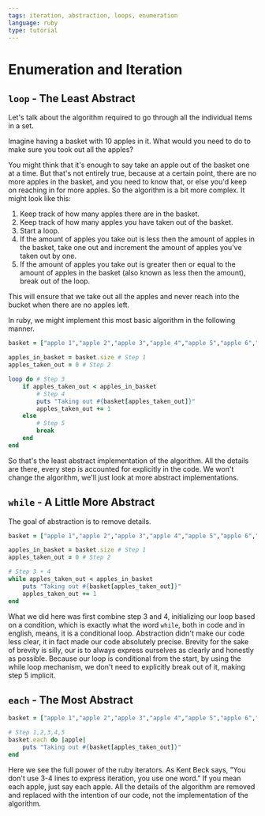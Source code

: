 ```yaml
---
tags: iteration, abstraction, loops, enumeration
language: ruby
type: tutorial
---
```


# Enumeration and Iteration

## `loop` - The Least Abstract

Let's talk about the algorithm required to go through all the individual items in a set.

Imagine having a basket with 10 apples in it. What would you need to do to make sure you took out all the apples?

You might think that it's enough to say take an apple out of the basket one at a time. But that's not entirely true, because at a certain point, there are no more apples in the basket, and you need to know that, or else you'd keep on reaching in for more apples. So the algorithm is a bit more complex. It might look like this:

1. Keep track of how many apples there are in the basket.
2. Keep track of how many apples you have taken out of the basket.
3. Start a loop.
4. If the amount of apples you take out is less then the amount of apples in the basket, take one out and increment the amount of apples you've taken out by one.
5. If the amount of apples you take out is greater then or equal to the amount of apples in the basket (also known as less then the amount), break out of the loop.

This will ensure that we take out all the apples and never reach into the bucket when there are no apples left.

In ruby, we might implement this most basic algorithm in the following manner.

```ruby
basket = ["apple 1","apple 2","apple 3","apple 4","apple 5","apple 6","apple 7","apple 8","apple 9","apple 10"]

apples_in_basket = basket.size # Step 1
apples_taken_out = 0 # Step 2

loop do # Step 3
    if apples_taken_out < apples_in_basket 
        # Step 4
        puts "Taking out #{basket[apples_taken_out]}"
        apples_taken_out += 1
    else
        # Step 5
        break
    end
end
```

So that's the least abstract implementation of the algorithm. All the details are there, every step is accounted for explicitly in the code. We won't change the algorithm, we'll just look at more abstract implementations.

## `while` - A Little More Abstract

The goal of abstraction is to remove details.

```ruby
basket = ["apple 1","apple 2","apple 3","apple 4","apple 5","apple 6","apple 7","apple 8","apple 9","apple 10"]

apples_in_basket = basket.size # Step 1
apples_taken_out = 0 # Step 2

# Step 3 + 4
while apples_taken_out < apples_in_basket
    puts "Taking out #{basket[apples_taken_out]}"
    apples_taken_out += 1
end
```

What we did here was first combine step 3 and 4, initializing our loop based on a condition, which is exactly what the word `while`, both in code and in english, means, it is a conditional loop. Abstraction didn't make our code less clear, it in fact made our code absolutely precise. Brevity for the sake of brevity is silly, our is to always express ourselves as clearly and honestly as possible. Because our loop is conditional from the start, by using the while loop mechanism, we don't need to explicitly break out of it, making step 5 implicit.

## `each` - The Most Abstract

```ruby
basket = ["apple 1","apple 2","apple 3","apple 4","apple 5","apple 6","apple 7","apple 8","apple 9","apple 10"]

# Step 1,2,3,4,5
basket.each do |apple|
    puts "Taking out #{basket[apples_taken_out]}"
end
```

Here we see the full power of the ruby iterators. As Kent Beck says, "You don't use 3-4 lines to express iteration, you use one word." If you mean each apple, just say each apple. All the details of the algorithm are removed and replaced with the intention of our code, not the implementation of the algorithm.